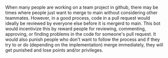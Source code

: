 When many people are working on a team project in github, there may be times where people just want to merge to main without considering other teammates. However, in a good process, code in a pull request would ideally be reviewed by everyone else before it is mergerd to main. This bot would incentivize this by reward people for reviewing, commenting, approving, or finding problems in the code for someone's pull request. It would also punish people who don't want to follow the process and if they try to or do (depending on the implementation) merge immediately, they will get punished and lose points and/or privileges.

